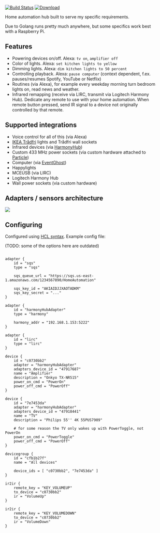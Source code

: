 [![Build Status](https://img.shields.io/travis/function61/hautomo.svg?style=for-the-badge)](https://travis-ci.org/function61/hautomo)
[![Download](https://img.shields.io/bintray/v/function61/dl/hautomo.svg?style=for-the-badge&label=Download)](https://bintray.com/function61/dl/hautomo/_latestVersion#files)

Home automation hub built to serve my specific requirements.

Due to Golang runs pretty much anywhere, but some specifics work best with a Raspberry Pi.


Features
--------

- Powering devices on/off. Alexa: `tv on`, `amplifier off`
- Color of lights. Alexa: `set kitchen lights to yellow`
- Dimming lights. Alexa: `dim kitchen lights to 50 percent`
- Controlling playback. Alexa: `pause computer` (context dependent, f.ex. pauses/resumes Spotify, YouTube or Netflix)
- Routines (via Alexa), for example every weekday morning turn bedroom lights on, read news and weather.
- Infrared remapping (receive via LIRC, transmit via Logitech Harmony Hub).
  Dedicate any remote to use with your home automation. When remote button pressed,
  send IR signal to a device not originally controlled by that remote.


Supported integrations
----------------------

- Voice control for all of this (via Alexa)
- [IKEA Trådfri](https://www.ikea.com/us/en/catalog/categories/departments/lighting/smart_lighting/)
  lights and Trådfri wall sockets
- Infrared devices (via [HarmonyHub](https://www.logitech.com/en-us/product/harmony-hub))
- Custom 433 MHz power sockets (via custom hardware attached to [Particle](https://www.particle.io/))
- Computer (via [EventGhost](http://www.eventghost.net/))
- Happylights
- MCEUSB (via LIRC)
- Logitech Harmony Hub
- Wall power sockets (via custom hardware)


Adapters / sensors architecture
-------------------------------

![](docs/graph.png)


Configuring
-----------

Configured using [HCL syntax](https://www.terraform.io/docs/configuration/syntax.html). Example config file:

(TODO: some of the options here are outdated)

```

adapter {
	id = "sqs"
	type = "sqs"

	sqs_queue_url = "https://sqs.us-east-1.amazonaws.com/1234567890/HomeAutomation"

	sqs_key_id = "AKIAIDJJXAOTADKM"
	sqs_key_secret = "..."
}

adapter {
	id = "harmonyHubAdapter"
	type = "harmony"

	harmony_addr = "192.168.1.153:5222"
}

adapter {
	id = "lirc"
	type = "lirc"
}

device {
	id = "c0730bb2"
	adapter = "harmonyHubAdapter"
	adapters_device_id = "47917687"
	name = "Amplifier"
	description = "Onkyo TX-NR515"
	power_on_cmd = "PowerOn"
	power_off_cmd = "PowerOff"
}

device {
	id = "7e7453da"
	adapter = "harmonyHubAdapter"
	adapters_device_id = "47918441"
	name = "TV"
	description = "Philips 55'' 4K 55PUS7909"

	# for some reason the TV only wakes up with PowerToggle, not PowerOn
	power_on_cmd = "PowerToggle"
	power_off_cmd = "PowerOff"
}

devicegroup {
	id = "cfb1b27f"
	name = "All devices"

	device_ids = [ "c0730bb2", "7e7453da" ]
}

ir2ir {
	remote_key = "KEY_VOLUMEUP"
	to_device = "c0730bb2"
	ir = "VolumeUp"
}

ir2ir {
	remote_key = "KEY_VOLUMEDOWN"
	to_device = "c0730bb2"
	ir = "VolumeDown"
}

```
